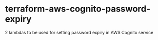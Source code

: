 # terraform-aws-cognito-password-expiry
2 lambdas to be used for setting password expiry in AWS Cognito service

